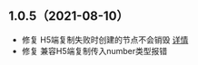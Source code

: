 ## 1.0.5（2021-08-10）
* 修复 H5端复制失败时创建的节点不会销毁 [详情](https://github.com/ponjs/uni-clipboard/issues/2)
* 修复 兼容H5端复制传入number类型报错
